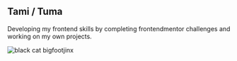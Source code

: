 ## Tami / Tuma

Developing my frontend skills by completing frontendmentor challenges and working on my own projects.

![black cat bigfootjinx](https://i.pinimg.com/736x/7b/53/28/7b5328c114814a3c2c9cfc3e81b5194b.jpg)
<!--
**farntami/farntami** is a ✨ _special_ ✨ repository because its `README.md` (this file) appears on your GitHub profile.

Here are some ideas to get you started:

- 🔭 I’m currently working on ...
- 🌱 I’m currently learning ...
- 👯 I’m looking to collaborate on ...
- 🤔 I’m looking for help with ...
- 💬 Ask me about ...
- 📫 How to reach me: ...
- 😄 Pronouns: ...
- ⚡ Fun fact: ...
-->
